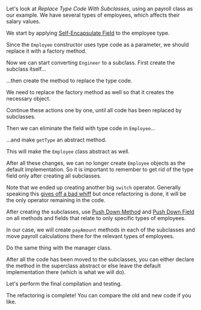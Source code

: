 Let's look at <i>Replace Type Code With Subclasses</i>, using an payroll class as our example. We have several types of employees, which affects their salary values.

We start by applying <a href="/self-encapsulate-field">Self-Encapsulate Field</a> to the employee type.

Since the <code>Employee</code> constructor uses type code as a parameter, we should replace it with a factory method.

Now we can start converting <code>Engineer</code> to a subclass. First create the subclass itself…

…then create the method to replace the type code.

We need to replace the factory method as well so that it creates the necessary object.

Continue these actions one by one, until all code has been replaced by subclasses.

Then we can eliminate the field with type code in <code>Employee</code>…

…and make <code>getType</code> an abstract method.

This will make the <code>Employee</code> class abstract as well.

After all these changes, we can no longer create <code>Employee</code> objects as the default implementation. So it is important to remember to get rid of the type field only after creating all subclasses.

Note that we ended up creating another big <code>switch</code> operator. Generally speaking this <a href="/smells/switch-statements">gives off a bad whiff</a> but once refactoring is done, it will be the only operator remaining in the code.

After creating the subclasses, use <a href="/push-down-method">Push Down Method</a> and <a href="/push-down-field">Push Down Field</a> on all methods and fields that relate to only specific types of employees.

In our case, we will create <code>payAmount</code> methods in each of the subclasses and move payroll calculations there for the relevant types of employees.

Do the same thing with the manager class.

After all the code has been moved to the subclasses, you can either declare the method in the superclass abstract or else leave the default implementation there (which is what we will do).

Let's perform the final compilation and testing.

The refactoring is complete! You can compare the old and new code if you like.